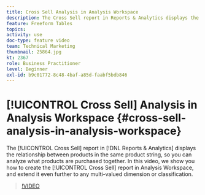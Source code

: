 ```yaml
---
title: Cross Sell Analysis in Analysis Workspace
description: The Cross Sell report in Reports & Analytics displays the relationship between products in the same product string, so you can analyze what products are purchased together. In this video, we show you how to create the Cross Sell report in Analysis Workspace, and extend it even further to any multi-valued dimension or classification.
feature: Freeform Tables
topics: 
activity: use
doc-type: feature video
team: Technical Marketing
thumbnail: 25864.jpg
kt: 2367
role: Business Practitioner
level: Beginner
exl-id: b9c01772-8c48-4baf-a85d-faabf5bdb846
---
```

# [!UICONTROL Cross Sell] Analysis in Analysis Workspace {#cross-sell-analysis-in-analysis-workspace}

The [!UICONTROL Cross Sell] report in [!DNL Reports & Analytics] displays the relationship between products in the same product string, so you can analyze what products are purchased together. In this video, we show you how to create the [!UICONTROL Cross Sell] report in Analysis Workspace, and extend it even further to any multi-valued dimension or classification.

>[!VIDEO](https://video.tv.adobe.com/v/25864/?quality=12)
